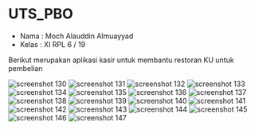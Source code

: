 # UTS_PBO
* Nama     : Moch Alauddin Almuayyad
* Kelas    : XI RPL 6 / 19

Berikut merupakan aplikasi kasir untuk membantu restoran KU untuk pembelian

![screenshot 130](https://cloud.githubusercontent.com/assets/22111021/24030332/0fbc5cac-0b0f-11e7-9a01-1008bc167f14.png)
![screenshot 131](https://cloud.githubusercontent.com/assets/22111021/24030333/0fc62674-0b0f-11e7-9ef6-a07c08091acd.png)
![screenshot 132](https://cloud.githubusercontent.com/assets/22111021/24030334/0fcdd6da-0b0f-11e7-9882-b4d202ed31e3.png)
![screenshot 133](https://cloud.githubusercontent.com/assets/22111021/24030335/0fdce706-0b0f-11e7-8e9d-2adcd6ff3e10.png)
![screenshot 134](https://cloud.githubusercontent.com/assets/22111021/24030336/0fe51c3c-0b0f-11e7-9bb4-8cc78c8735e2.png)
![screenshot 135](https://cloud.githubusercontent.com/assets/22111021/24030337/0fecee44-0b0f-11e7-9e52-5f3be1b5f9cd.png)
![screenshot 136](https://cloud.githubusercontent.com/assets/22111021/24030338/0fff4288-0b0f-11e7-9cec-fd314dfa6380.png)
![screenshot 137](https://cloud.githubusercontent.com/assets/22111021/24030339/100c3cf4-0b0f-11e7-811b-9f55926f9b00.png)
![screenshot 138](https://cloud.githubusercontent.com/assets/22111021/24030340/10127aba-0b0f-11e7-81bc-3f7f545d2b4c.png)
![screenshot 139](https://cloud.githubusercontent.com/assets/22111021/24030341/101f91f0-0b0f-11e7-939a-3dda12f060ef.png)
![screenshot 140](https://cloud.githubusercontent.com/assets/22111021/24030342/1026b5ca-0b0f-11e7-9ec2-c443886ed010.png)
![screenshot 141](https://cloud.githubusercontent.com/assets/22111021/24030343/10313644-0b0f-11e7-85fc-fa6f2c51a25b.png)
![screenshot 142](https://cloud.githubusercontent.com/assets/22111021/24030344/10413fda-0b0f-11e7-8688-37c15233cf9b.png)
![screenshot 143](https://cloud.githubusercontent.com/assets/22111021/24030345/1055031c-0b0f-11e7-8d84-ee10e72d2f55.png)
![screenshot 144](https://cloud.githubusercontent.com/assets/22111021/24030347/105fdb70-0b0f-11e7-9fcd-9c67e8141eac.png)
![screenshot 145](https://cloud.githubusercontent.com/assets/22111021/24030348/106a5f64-0b0f-11e7-9e38-c80021b8afa6.png)
![screenshot 146](https://cloud.githubusercontent.com/assets/22111021/24030349/10729940-0b0f-11e7-8993-fb9335c68d8c.png)
![screenshot 147](https://cloud.githubusercontent.com/assets/22111021/24030350/107bcab0-0b0f-11e7-93ba-801dbd7e9fd2.png)
